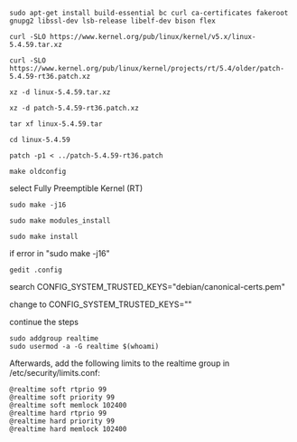 ```
sudo apt-get install build-essential bc curl ca-certificates fakeroot gnupg2 libssl-dev lsb-release libelf-dev bison flex
```

```
curl -SLO https://www.kernel.org/pub/linux/kernel/v5.x/linux-5.4.59.tar.xz
```

```
curl -SLO https://www.kernel.org/pub/linux/kernel/projects/rt/5.4/older/patch-5.4.59-rt36.patch.xz
```

```
xz -d linux-5.4.59.tar.xz
```

```
xz -d patch-5.4.59-rt36.patch.xz	
```

```
tar xf linux-5.4.59.tar
```

```
cd linux-5.4.59
```

```
patch -p1 < ../patch-5.4.59-rt36.patch
```

```
make oldconfig
```

select Fully Preemptible Kernel (RT)

```
sudo make -j16
```

```
sudo make modules_install
```

```
sudo make install
```





if error in "sudo make -j16"

```
gedit .config 
```

search                CONFIG_SYSTEM_TRUSTED_KEYS="debian/canonical-certs.pem"

change to          CONFIG_SYSTEM_TRUSTED_KEYS=""

continue the steps




```
sudo addgroup realtime
sudo usermod -a -G realtime $(whoami)
```
Afterwards, add the following limits to the realtime group in /etc/security/limits.conf:
```
@realtime soft rtprio 99
@realtime soft priority 99
@realtime soft memlock 102400
@realtime hard rtprio 99
@realtime hard priority 99
@realtime hard memlock 102400
```






